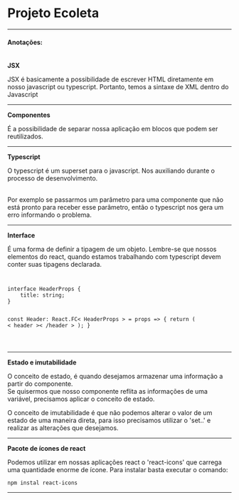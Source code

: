 <h1>Projeto Ecoleta</h1>
<hr/>
<h4>Anotações:</h4>
<br/>
<strong>JSX</strong>
<p>JSX é basicamente a possibilidade de escrever HTML diretamente em nosso javascript ou typescript.
Portanto, temos a sintaxe de XML dentro do Javascript
</p>
<hr/>
<strong>Componentes</strong>
<p>É a possibilidade de separar nossa aplicação em blocos que podem ser reutilizados.</p>
<hr/>
<strong>Typescript</strong>
<p>O typescript é um superset para o javascript. Nos auxiliando durante o processo de desenvolvimento.
</p><br/>
Por exemplo se passarmos um parâmetro para uma componente que não está pronto para receber esse
parâmetro, então o typescript nos gera um erro informando o problema.
<hr/>
<strong>Interface</strong>
<p>É uma forma de definir a tipagem de um objeto. Lembre-se que nossos elementos do react, quando 
estamos trabalhando com typescript devem conter suas tipagens declarada.</p>

<code>
<pre>
interface HeaderProps {
    title: string;
}

const Header: React.FC< HeaderProps > = props => {
    return (
        < header >< /header >
    );
}
</pre>
</code>
<hr/>
<strong>Estado e imutabilidade</strong>
<p>O conceito de estado, é quando desejamos armazenar uma informação a partir do componente.<br/>
Se quisermos que nosso componente reflita as informações de uma variável, precisamos
aplicar o conceito de estado.</p>
<p>O conceito de imutabilidade é que não podemos alterar o valor de um estado de uma 
maneira direta, para isso precisamos utilizar o 'set..' e realizar as alterações
que desejamos.</p>

<hr/>
<strong>Pacote de ícones de react</strong>
<p>Podemos utilizar em nossas aplicações react o 'react-icons' que carrega uma quantidade
enorme de ícone. Para instalar basta executar o comando:
<br></p>
<code>npm instal react-icons</code>
<hr/>
